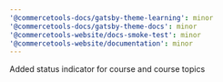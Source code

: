 ```yaml
---
'@commercetools-docs/gatsby-theme-learning': minor
'@commercetools-docs/gatsby-theme-docs': minor
'@commercetools-website/docs-smoke-test': minor
'@commercetools-website/documentation': minor
---
```


Added status indicator for course and course topics
